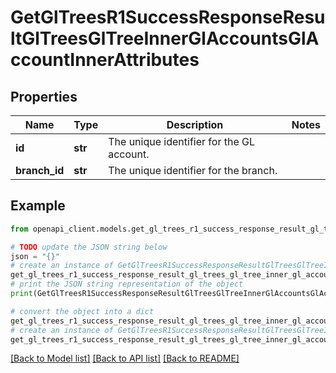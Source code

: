 # GetGlTreesR1SuccessResponseResultGlTreesGlTreeInnerGlAccountsGlAccountInnerAttributes


## Properties

Name | Type | Description | Notes
------------ | ------------- | ------------- | -------------
**id** | **str** | The unique identifier for the GL account. | 
**branch_id** | **str** | The unique identifier for the branch. | 

## Example

```python
from openapi_client.models.get_gl_trees_r1_success_response_result_gl_trees_gl_tree_inner_gl_accounts_gl_account_inner_attributes import GetGlTreesR1SuccessResponseResultGlTreesGlTreeInnerGlAccountsGlAccountInnerAttributes

# TODO update the JSON string below
json = "{}"
# create an instance of GetGlTreesR1SuccessResponseResultGlTreesGlTreeInnerGlAccountsGlAccountInnerAttributes from a JSON string
get_gl_trees_r1_success_response_result_gl_trees_gl_tree_inner_gl_accounts_gl_account_inner_attributes_instance = GetGlTreesR1SuccessResponseResultGlTreesGlTreeInnerGlAccountsGlAccountInnerAttributes.from_json(json)
# print the JSON string representation of the object
print(GetGlTreesR1SuccessResponseResultGlTreesGlTreeInnerGlAccountsGlAccountInnerAttributes.to_json())

# convert the object into a dict
get_gl_trees_r1_success_response_result_gl_trees_gl_tree_inner_gl_accounts_gl_account_inner_attributes_dict = get_gl_trees_r1_success_response_result_gl_trees_gl_tree_inner_gl_accounts_gl_account_inner_attributes_instance.to_dict()
# create an instance of GetGlTreesR1SuccessResponseResultGlTreesGlTreeInnerGlAccountsGlAccountInnerAttributes from a dict
get_gl_trees_r1_success_response_result_gl_trees_gl_tree_inner_gl_accounts_gl_account_inner_attributes_from_dict = GetGlTreesR1SuccessResponseResultGlTreesGlTreeInnerGlAccountsGlAccountInnerAttributes.from_dict(get_gl_trees_r1_success_response_result_gl_trees_gl_tree_inner_gl_accounts_gl_account_inner_attributes_dict)
```
[[Back to Model list]](../README.md#documentation-for-models) [[Back to API list]](../README.md#documentation-for-api-endpoints) [[Back to README]](../README.md)


